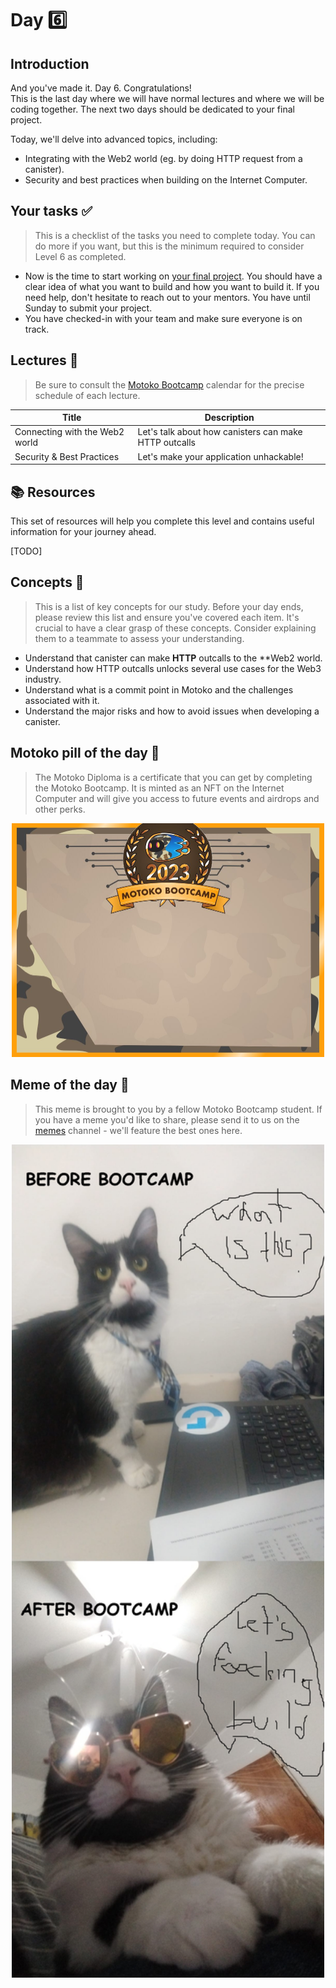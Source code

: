 # Day 6️⃣

## Introduction

And you've made it. Day 6. Congratulations! <br/>
This is the last day where we will have normal lectures and where we will be coding together. The next two days should be dedicated to your final project.

Today, we'll delve into advanced topics, including:

- Integrating with the Web2 world (eg. by doing HTTP request from a canister).
- Security and best practices when building on the Internet Computer.

## Your tasks ✅

> This is a checklist of the tasks you need to complete today. You can do more if you want, but this is the minimum required to consider Level 6 as completed.

- Now is the time to start working on [your final project](PROJECT.MD). You should have a clear idea of what you want to build and how you want to build it. If you need help, don't hesitate to reach out to your mentors. You have until Sunday to submit your project.
- You have checked-in with your team and make sure everyone is on track.

## Lectures 🍿

> Be sure to consult the [Motoko Bootcamp](https://calendar.google.com/calendar/u/0/embed?src=c_1a1c0c95f41c3d5729532726aaa57d96e991c5d3254b0f9e02fdf4d9babf4401@group.calendar.google.com) calendar for the precise schedule of each lecture.

| Title                          | Description                                           |
| ------------------------------ | ----------------------------------------------------- |
| Connecting with the Web2 world | Let's talk about how canisters can make HTTP outcalls |
| Security & Best Practices      | Let's make your application unhackable!               |

## 📚 Resources

This set of resources will help you complete this level and contains useful information for your journey ahead.

[TODO]

## Concepts 🧠

> This is a list of key concepts for our study. Before your day ends, please review this list and ensure you've covered each item. It's crucial to have a clear grasp of these concepts. Consider explaining them to a teammate to assess your understanding.

- Understand that canister can make **HTTP** outcalls to the \*\*Web2 world.
- Understand how HTTP outcalls unlocks several use cases for the Web3 industry.
- Understand what is a commit point in Motoko and the challenges associated with it.
- Understand the major risks and how to avoid issues when developing a canister.

## Motoko pill of the day 💊

> The Motoko Diploma is a certificate that you can get by completing the Motoko Bootcamp. It is minted as an NFT on the Internet Computer and will give you access to future events and airdrops and other perks.

<div style="text-align: center;">
    <img src="../../assets/level_6/guide/diploma_mbc.jpg" style="width: 500px;" />
</div>

## Meme of the day 🙈

> This meme is brought to you by a fellow Motoko Bootcamp student. If you have a meme you'd like to share, please send it to us on the [memes](https://discord.gg/vwEC5RcKBv) channel - we'll feature the best ones here.

<div style="text-align: center;">
    <img src="../../assets/level_6/guide/meme_level_6.png" style="width: 500px;" />
</div>
